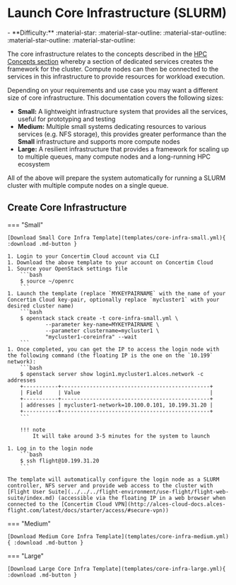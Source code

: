 # Launch Core Infrastructure (SLURM)

<div class="grid cards" markdown>
- **Difficulty:** :material-star: :material-star-outline: :material-star-outline: :material-star-outline: :material-star-outline:
</div>

The core infrastructure relates to the concepts described in the [HPC Concepts section](../../../hpc-concepts/infrastructure.md) whereby a section of dedicated services creates the framework for the cluster. Compute nodes can then be connected to the services in this infrastructure to provide resources for workload execution.

Depending on your requirements and use case you may want a different size of core infrastructure. This documentation covers the following sizes:

- **Small:** A lightweight infrastructure system that provides all the services, useful for prototyping and testing
- **Medium:** Multiple small systems dedicating resources to various services (e.g. NFS storage), this provides greater performance than the **Small** infrastructure and supports more compute nodes
- **Large:** A resilient infrastructure that provides a framework for scaling up to multiple queues, many compute nodes and a long-running HPC ecosystem

All of the above will prepare the system automatically for running a SLURM cluster with multiple compute nodes on a single queue. 

## Create Core Infrastructure 

=== "Small"

    [Download Small Core Infra Template](templates/core-infra-small.yml){ :download .md-button }

    1. Login to your Concertim Cloud account via CLI 
    1. Download the above template to your account on Concertim Cloud 
    1. Source your OpenStack settings file
        ```bash
        $ source ~/openrc
        ```
    1. Launch the template (replace `MYKEYPAIRNAME` with the name of your Concertim Cloud key-pair, optionally replace `mycluster1` with your desired cluster name) 
        ```bash
        $ openstack stack create -t core-infra-small.yml \
                --parameter key-name=MYKEYPAIRNAME \
                --parameter clustername=mycluster1 \
                "mycluster1-coreinfra" --wait
        ```
    1. Once completed, you can get the IP to access the login node with the following command (the floating IP is the one on the `10.199` network):
        ```bash
        $ openstack server show login1.mycluster1.alces.network -c addresses
        +-----------+-----------------------------------------------+
        | Field     | Value                                         |
        +-----------+-----------------------------------------------+
        | addresses | mycluster1-network=10.100.0.101, 10.199.31.20 |
        +-----------+-----------------------------------------------+
        ```
        
        !!! note
            It will take around 3-5 minutes for the system to launch

    1. Log in to the login node
        ```bash
        $ ssh flight@10.199.31.20
        ```

    The template will automatically configure the login node as a SLURM controller, NFS server and provide web access to the cluster with [Flight User Suite](../../../flight-environment/use-flight/flight-web-suite/index.md) (accessible via the floating IP in a web browser when connected to the [Concertim Cloud VPN](http://alces-cloud-docs.alces-flight.com/latest/docs/starter/access/#secure-vpn))

=== "Medium"

    [Download Medium Core Infra Template](templates/core-infra-medium.yml){ :download .md-button }

=== "Large" 

    [Download Large Core Infra Template](templates/core-infra-large.yml){ :download .md-button }
